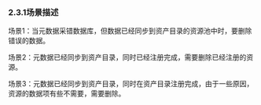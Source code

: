 ### 2.3.1场景描述

场景1：当元数据采错数据库，但数据已经同步到资产目录的资源池中时，要删除错误的数据。

场景2：元数据已经同步到资产目录，同时已经注册完成，需要删除已经注册的资源。

场景3：元数据已经同步到资产目录，同时在资产目录注册完成，由于一些原因，资源的数据项有些不需要，需要删除。